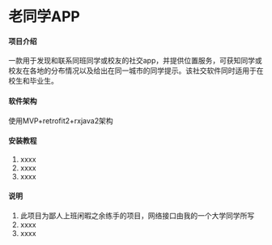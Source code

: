 # 老同学APP

#### 项目介绍
一款用于发现和联系同班同学或校友的社交app，并提供位置服务，可获知同学或校友在各地的分布情况以及给出在同一城市的同学提示。该社交软件同时适用于在校生和毕业生。

#### 软件架构
使用MVP+retrofit2+rxjava2架构


#### 安装教程

1. xxxx
2. xxxx
3. xxxx

#### 说明

1. 此项目为鄙人上班闲暇之余练手的项目，网络接口由我的一个大学同学所写
2. xxxx
3. xxxx

